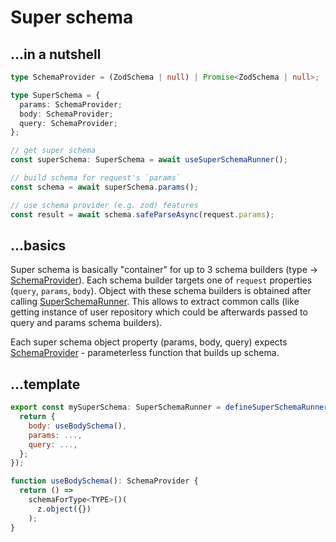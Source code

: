 # Super schema

## ...in a nutshell

```ts
type SchemaProvider = (ZodSchema | null) | Promise<ZodSchema | null>;

type SuperSchema = {
  params: SchemaProvider;
  body: SchemaProvider;
  query: SchemaProvider;
};

// get super schema
const superSchema: SuperSchema = await useSuperSchemaRunner();

// build schema for request's `params`
const schema = await superSchema.params();

// use schema provider (e.g. zod) features
const result = await schema.safeParseAsync(request.params);
```

## ...basics

Super schema is basically "container" for up to 3 schema builders (type -> [SchemaProvider](../types/super-schema.ts)). Each schema builder targets one of `request` properties (`query`, `params`, `body`). Object with these schema builders is obtained after calling [SuperSchemaRunner](../types/super-schema.ts). This allows to extract common calls (like getting instance of user repository which could be afterwards passed to query and params schema builders).

Each super schema object property (params, body, query) expects [SchemaProvider](../types/super-schema.ts) - parameterless function that builds up schema.

## ...template

```js
export const mySuperSchema: SuperSchemaRunner = defineSuperSchemaRunner((common: SuperCommonParam) => {
  return {
    body: useBodySchema(),
    params: ...,
    query: ...,
  };
});

function useBodySchema(): SchemaProvider {
  return () =>
    schemaForType<TYPE>()(
      z.object({})
    );
}
```
